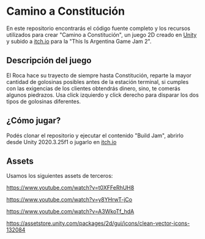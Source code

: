 # Camino a Constitución

En este repositorio encontrarás el código fuente completo y los recursos utilizados para crear "Camino a Constitución", un juego 2D creado en [Unity](https://unity.com/) y subido a [itch.io](https://ignaxavier.itch.io/camino-a-constitucin) para la "This Is Argentina Game Jam 2".

## Descripción del juego

El Roca hace su trayecto de siempre hasta Constitución, reparte la mayor cantidad de golosinas posibles antes de la estación terminal, si cumples con las exigencias de los clientes obtendrás dinero, sino, te comerás algunos piedrazos.
Usa click izquierdo y click derecho para disparar los dos tipos de golosinas diferentes.

## ¿Cómo jugar?

Podés clonar el repositorio y ejecutar el contenido "Build Jam", abrirlo desde Unity 2020.3.25f1 o jugarlo en [itch.io](https://ignaxavier.itch.io/camino-a-constitucin)

## Assets

Usamos los siguientes assets de terceros:

https://www.youtube.com/watch?v=t0XFFeRhUH8

https://www.youtube.com/watch?v=y8YHrwT-jCo

https://www.youtube.com/watch?v=A3WkoTf_hdA

https://assetstore.unity.com/packages/2d/gui/icons/clean-vector-icons-132084
